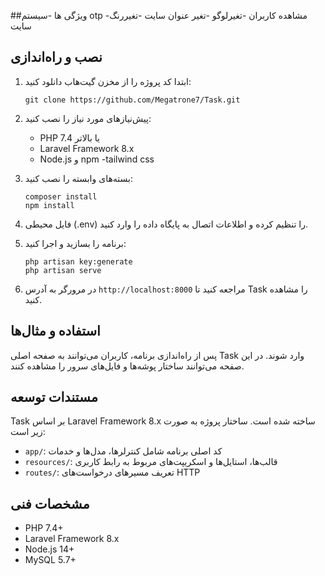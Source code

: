 
##ویژگی ها
-سیستم otp
-مشاهده کاربران
-تغیرلوگو
-تغیر عنوان سایت
-تغیررنگ سایت



## نصب و راه‌اندازی

1. ابتدا کد پروژه را از مخزن گیت‌هاب دانلود کنید:

   ```
   git clone https://github.com/Megatrone7/Task.git
   ```

2. پیش‌نیازهای مورد نیاز را نصب کنید:

   - PHP 7.4 یا بالاتر
   - Laravel Framework 8.x
   - Node.js و npm
   -tailwind css

3. بسته‌های وابسته را نصب کنید:

   ```
   composer install
   npm install
   ```

4. فایل محیطی (.env) را تنظیم کرده و اطلاعات اتصال به پایگاه داده را وارد کنید.

5. برنامه را بسازید و اجرا کنید:

   ```
   php artisan key:generate
   php artisan serve
   ```

6. در مرورگر به آدرس `http://localhost:8000` مراجعه کنید تا Task را مشاهده کنید.

## استفاده و مثال‌ها

پس از راه‌اندازی برنامه، کاربران می‌توانند به صفحه اصلی Task وارد شوند. در این صفحه می‌توانند ساختار پوشه‌ها و فایل‌های سرور را مشاهده کنند.


## مستندات توسعه

Task بر اساس Laravel Framework 8.x ساخته شده است. ساختار پروژه به صورت زیر است:

- `app/`: کد اصلی برنامه شامل کنترلرها، مدل‌ها و خدمات
- `resources/`: قالب‌ها، استایل‌ها و اسکریپت‌های مربوط به رابط کاربری
- `routes/`: تعریف مسیرهای درخواست‌های HTTP

## مشخصات فنی

- PHP 7.4+
- Laravel Framework 8.x
- Node.js 14+
- MySQL 5.7+ 


